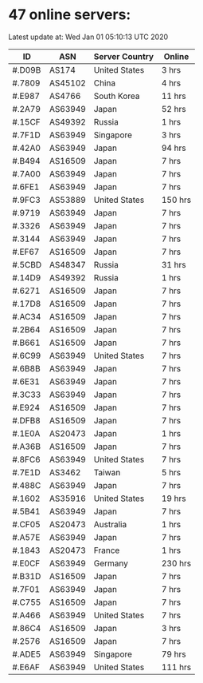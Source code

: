 # 47 online servers:

Latest update at: Wed Jan 01 05:10:13 UTC 2020

| ID | ASN | Server Country | Online |
| -- | --- | -------------- | ------ |
| #.D09B | AS174 | United States | 3 hrs |
| #.7809 | AS45102 | China | 4 hrs |
| #.E987 | AS4766 | South Korea | 11 hrs |
| #.2A79 | AS63949 | Japan | 52 hrs |
| #.15CF | AS49392 | Russia | 1 hrs |
| #.7F1D | AS63949 | Singapore | 3 hrs |
| #.42A0 | AS63949 | Japan | 94 hrs |
| #.B494 | AS16509 | Japan | 7 hrs |
| #.7A00 | AS63949 | Japan | 7 hrs |
| #.6FE1 | AS63949 | Japan | 7 hrs |
| #.9FC3 | AS53889 | United States | 150 hrs |
| #.9719 | AS63949 | Japan | 7 hrs |
| #.3326 | AS63949 | Japan | 7 hrs |
| #.3144 | AS63949 | Japan | 7 hrs |
| #.EF67 | AS16509 | Japan | 7 hrs |
| #.5CBD | AS48347 | Russia | 31 hrs |
| #.14D9 | AS49392 | Russia | 1 hrs |
| #.6271 | AS16509 | Japan | 7 hrs |
| #.17D8 | AS16509 | Japan | 7 hrs |
| #.AC34 | AS16509 | Japan | 7 hrs |
| #.2B64 | AS16509 | Japan | 7 hrs |
| #.B661 | AS16509 | Japan | 7 hrs |
| #.6C99 | AS63949 | United States | 7 hrs |
| #.6B8B | AS63949 | Japan | 7 hrs |
| #.6E31 | AS63949 | Japan | 7 hrs |
| #.3C33 | AS63949 | Japan | 7 hrs |
| #.E924 | AS16509 | Japan | 7 hrs |
| #.DFB8 | AS16509 | Japan | 7 hrs |
| #.1E0A | AS20473 | Japan | 1 hrs |
| #.A36B | AS16509 | Japan | 7 hrs |
| #.8FC6 | AS63949 | United States | 7 hrs |
| #.7E1D | AS3462 | Taiwan | 5 hrs |
| #.488C | AS63949 | Japan | 7 hrs |
| #.1602 | AS35916 | United States | 19 hrs |
| #.5B41 | AS63949 | Japan | 7 hrs |
| #.CF05 | AS20473 | Australia | 1 hrs |
| #.A57E | AS63949 | Japan | 7 hrs |
| #.1843 | AS20473 | France | 1 hrs |
| #.E0CF | AS63949 | Germany | 230 hrs |
| #.B31D | AS16509 | Japan | 7 hrs |
| #.7F01 | AS63949 | Japan | 7 hrs |
| #.C755 | AS16509 | Japan | 7 hrs |
| #.A466 | AS63949 | United States | 7 hrs |
| #.86C4 | AS16509 | Japan | 3 hrs |
| #.2576 | AS16509 | Japan | 7 hrs |
| #.ADE5 | AS63949 | Singapore | 79 hrs |
| #.E6AF | AS63949 | United States | 111 hrs |

